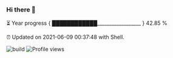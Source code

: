 ### Hi there 👋

⏳ Year progress { ████████████__________________ } 42.85 %

⏰ Updated on 2021-06-09 00:37:48 with Shell.

![build](https://github.com/shenxianpeng/shenxianpeng/workflows/build/badge.svg) ![Profile views](https://gpvc.arturio.dev/shenxianpeng)